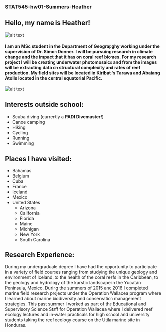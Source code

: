 ### STAT545-hw01-Summers-Heather
## Hello, my name is Heather!
![alt text](https://drinks-dvq6ncf.netdna-ssl.com/wordpress/wp-content/uploads/2014/04/2012-10-24-Canada-flag-350x350.jpg)

#### I am an MSc student in the Department of Geograpghy working under the supervision of Dr. Simon Donner. I will be pursuing research in climate change and the impact that it has on coral reef biomes. For my research project I will be creating underwater photomosaics and from the images will be extracting data on structural complexity and rates of reef production. My field sites will be located in Kiribati's Tarawa and Abaiang Atolls located in the central equatorial Pacific. 
![alt text](http://www.janeresture.com/kirihome/Kiribatiismap.gif)

## Interests outside school:
- Scuba diving (currently a **PADI Divemaster!**) 
- Canoe camping
- Hiking
- Cycling
- Running
- Swimming

## Places I have visited:
- Bahamas
- Belgium
- Cuba
- France
- Iceland
- Mexico
- United States
    - Arizona
    - California
    - Florida
    - Maine
    - Michigan
    - New York
    - South Carolina

## Research Experience:
During my undergraduate degree I have had the opportunity to participate in a variety of field courses ranging from
studying the unique geology and environment of Iceland, to the health of the coral reefs in the Caribbean, to the geology and hydrology of the karstic landscape in the Yucatán Peninsula, Mexico. During the summers of 2015 and 2016 I completed marine field research projects under the Operation Wallacea program where I learned about marine biodiversity and conservation management strategies. This past summer I worked as part of the Educational and Supervisory Science Staff for Operation Wallacea where I delivered reef ecology lectures and in-water practicals for high school and university students taking the reef ecology course on the Utila marine site in Honduras.
